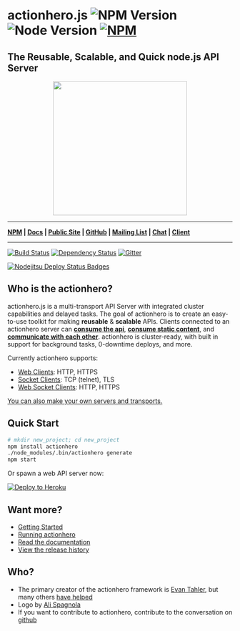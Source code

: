 # actionhero.js ![NPM Version](https://img.shields.io/npm/v/actionhero.svg?style=flat) ![Node Version](https://img.shields.io/node/v/actionhero.svg?style=flat) [![NPM](https://img.shields.io/npm/dm/actionhero.svg?style=flat)](https://npmjs.org/package/actionhero)

## The Reusable, Scalable, and Quick node.js API Server

<p align="center"><img src="https://raw.github.com/evantahler/actionhero/master/public/logo/actionhero.png" height="300"/></p>

***
**[NPM](https://npmjs.org/package/actionhero) | [Docs](http://actionherojs.com/docs) | [Public Site](http://www.actionherojs.com) | [GitHub](https://github.com/evantahler/actionhero) | [Mailing List](https://groups.google.com/forum/?fromgroups=#!forum/actionhero-js) | [Chat](https://gitter.im/evantahler/actionhero) | [Client](https://github.com/evantahler/actionhero_client)**
***

[![Build Status](https://img.shields.io/travis/evantahler/actionhero/master.svg?style=flat)](http://travis-ci.org/evantahler/actionhero)
[![Dependency Status](https://img.shields.io/gemnasium/evantahler/actionhero.svg?style=flat)](https://gemnasium.com/evantahler/actionhero)
[![Gitter](http://img.shields.io/badge/gitter-join%20chat%20%E2%86%92-2DCC76.svg?style=flat)](https://gitter.im/evantahler/actionhero?utm_source=badge&utm_medium=badge&utm_campaign=pr-badge)

[![Nodejitsu Deploy Status Badges](https://webhooks.nodejitsu.com/evantahler/actionhero.png)](http://demo.actionherojs.com)


## Who is the actionhero?
actionhero.js is a multi-transport API Server with integrated cluster capabilities and delayed tasks. The goal of actionhero is to create an easy-to-use toolkit for making **reusable** & **scalable** APIs.  Clients connected to an actionhero server can [**consume the api**](http://actionherojs.com/docs/core/actions.html), [**consume static content**](http://actionherojs.com/docs/core/file-server.html), and [**communicate with each other**](http://actionherojs.com/docs/core/chat.html).  actionhero is cluster-ready, with built in support for background tasks, 0-downtime deploys, and more.

Currently actionhero supports:

- [Web Clients](http://actionherojs.com/docs/servers/web.html): HTTP, HTTPS
- [Socket Clients](http://actionherojs.com/docs/servers/socket.html): TCP (telnet), TLS
- [Web Socket Clients](http://actionherojs.com/docs/servers/websocket.html): HTTP, HTTPS

[You can also make your own servers and transports.](http://actionherojs.com/docs/core/servers.html)

## Quick Start
```bash
# mkdir new_project; cd new_project
npm install actionhero
./node_modules/.bin/actionhero generate
npm start
```

Or spawn a web API server now:

[![Deploy to Heroku](https://www.herokucdn.com/deploy/button.svg)](https://heroku.com/deploy?template=https://github.com/evantahler/actionhero)

## Want more?

- [Getting Started](http://actionherojs.com/docs/ops/getting-started.html)
- [Running actionhero](http://actionherojs.com/docs/ops/running-actionhero.html)
- [Read the documentation](http://actionherojs.com/docs)
- [View the release history](https://github.com/evantahler/actionhero/releases/)

## Who?
* The primary creator of the actionhero framework is [Evan Tahler](http://evantahler.com), but many others [have helped](https://github.com/evantahler/actionhero/graphs/contributors)
* Logo by [Ali Spagnola](http://alispagnola.com/)
* If you want to contribute to actionhero, contribute to the conversation on [github](https://github.com/evantahler/actionhero)

###
